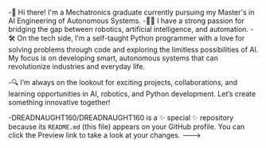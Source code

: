 -👋 Hi there! I'm a Mechatronics graduate currently pursuing my Master's in AI Engineering of Autonomous Systems. 
-🚗🤖 I have a strong passion for bridging the gap between robotics, artificial intelligence, and automation.
-🛠️ On the tech side, I’m a self-taught Python programmer with a love for solving problems through code and exploring the limitless possibilities of AI. My focus is on developing smart, autonomous systems that can revolutionize industries and everyday life.

-🔍 I’m always on the lookout for exciting projects, collaborations, and learning opportunities in AI, robotics, and Python development.
Let’s create something innovative together!

-DREADNAUGHT160/DREADNAUGHT160 is a ✨ special ✨ repository because its `README.md` (this file) appears on your GitHub profile.
You can click the Preview link to take a look at your changes.
--->
